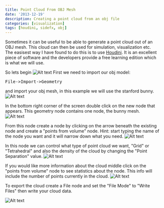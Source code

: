 ```yaml
---
title: Point Cloud From OBJ Mesh
date: '2013-12-19'
description: Creating a point cloud from an obj file
categories: [visualization]
tags: [houdini, sidefx, obj]
---
```


Sometimes it can be useful to be able to generate a point cloud out of an OBJ mesh. This cloud can then be used for simulation, visualization etc. The easisest way I have found to do this is to use [Houdini](http://www.sidefx.com/index.php). It is an excellent piece of software and the developers provide a free learning edition which is what we will use.

So lets begin
![Alt text](http://hamelot.co.uk/assets/media/images/posts/houdini1.jpg)
First we need to import our obj model:

<pre>
File->Import->Geometry
</pre>

and import your obj mesh, in this example we will use the stanford bunny.
![Alt text](http://hamelot.co.uk/assets/media/images/posts/houdini2.jpg)


In the bottom right corner of the screen double click on the new node that appears. This geometry node contains one node, the bunny mesh. 
![Alt text](http://hamelot.co.uk/assets/media/images/posts/houdini3.jpg)

From this node create a node by clicking on the arrow beneath the existing node and create a "points from volume" node. Hint: start typing the name of the node you want and it will narrow down what you need. 
![Alt text](http://hamelot.co.uk/assets/media/images/posts/houdini4.jpg)

In this node we can control what type of point cloud we want, "Grid" or "Tetrahedral" and also the density of the cloud by changing the "Point Separation" value. 
![Alt text](http://hamelot.co.uk/assets/media/images/posts/houdini5.jpg)


If you would like more information about the cloud middle click on the "points from volume" node to see statistics about the node. This info will include the number of points currently in the cloud.
![Alt text](http://hamelot.co.uk/assets/media/images/posts/houdini6.jpg)

To export the cloud create a File node and set the "File Mode" to "Write Files" then write your cloud data. 

![Alt text](http://hamelot.co.uk/assets/media/images/posts/houdini7.jpg)
